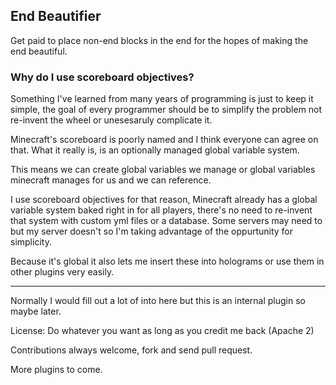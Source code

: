 ## End Beautifier

Get paid to place non-end blocks in the end for the hopes of making the end
beautiful.

### Why do I use scoreboard objectives?

Something I've learned from many years of programming is just to keep it 
simple, the goal of every programmer should be to simplify the problem
not re-invent the wheel or unesesaruly complicate it.
 
Minecraft's scoreboard is poorly named and I think everyone can
agree on that. What it really is, is an optionally managed global
variable system.

This means we can create global variables we manage or global variables
minecraft manages for us and we can reference.

I use scoreboard objectives for that reason, Minecraft already has a global
variable system baked right in for all players, there's no need to re-invent
that system with custom yml files or a database. Some servers may need to
but my server doesn't so I'm taking advantage of the oppurtunity for
simplicity.

Because it's global it also lets me insert these into holograms or use
them in other plugins very easily.

----------

Normally I would fill out a lot of into here but this is an internal plugin
so maybe later.

License: Do whatever you want as long as you credit me back (Apache 2)

Contributions always welcome, fork and send pull request.

More plugins to come.
